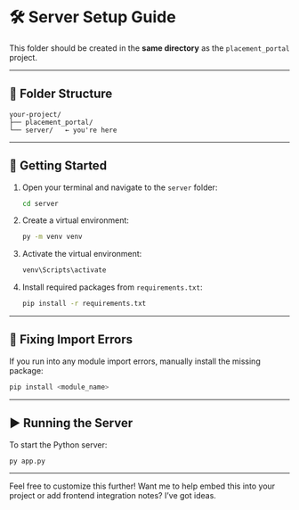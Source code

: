 # 🛠️ Server Setup Guide

This folder should be created in the **same directory** as the `placement_portal` project.

---

## 📂 Folder Structure

```
your-project/
├── placement_portal/
└── server/   ← you're here
```

---

## 🚀 Getting Started

1. Open your terminal and navigate to the `server` folder:

   ```bash
   cd server
   ```

2. Create a virtual environment:

   ```bash
   py -m venv venv
   ```

3. Activate the virtual environment:

   ```bash
   venv\Scripts\activate
   ```

4. Install required packages from `requirements.txt`:

   ```bash
   pip install -r requirements.txt
   ```

---

## 🧰 Fixing Import Errors

If you run into any module import errors, manually install the missing package:

```bash
pip install <module_name>
```

---

## ▶️ Running the Server

To start the Python server:

```bash
py app.py
```

---

Feel free to customize this further! Want me to help embed this into your project or add frontend integration notes? I’ve got ideas.

